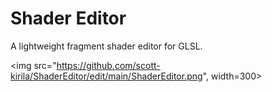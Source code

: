 # Shader Editor
A lightweight fragment shader editor for GLSL.

<img src="https://github.com/scott-kirila/ShaderEditor/edit/main/ShaderEditor.png", width=300>
